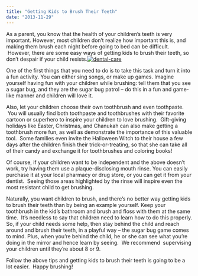 ```yaml
---
title: "Getting Kids to Brush Their Teeth"
date: "2013-11-29"
---
```


As a parent, you know that the health of your children’s teeth is very important. However, most children don’t realize how important this is, and making them brush each night before going to bed can be difficult.  However, there are some easy ways of getting kids to brush their teeth, so don’t despair if your child resists.[![dental-care](/images/dental-care-300x199.jpg)](/images/dental-care.jpg)

One of the first things that you need to do is to take this task and turn it into a fun activity. You can either sing songs, or make up games. Imagine yourself having fun with your children while brushing: tell them that you see a sugar bug, and they are the sugar bug patrol – do this in a fun and game-like manner and children will love it.

Also, let your children choose their own toothbrush and even toothpaste.  You will usually find both toothpaste and toothbrushes with their favorite cartoon or superhero to inspire your children to love brushing.  Gift-giving holidays like Easter, Christmas, and Chanukah can also make getting a toothbrush more fun, as well as demonstrate the importance of this valuable tool.  Some families even invite the Halloween Witch to their house a few days after the children finish their trick-or-treating, so that she can take all of their candy and exchange it for toothbrushes and coloring books!

Of course, if your children want to be independent and the above doesn’t work, try having them use a plaque-disclosing mouth rinse. You can easily purchase it at your local pharmacy or drug store, or you can get it from your dentist.  Seeing those areas highlighted by the rinse will inspire even the most resistant child to get brushing.

Naturally, you want children to brush, and there’s no better way getting kids to brush their teeth than by being an example yourself. Keep your toothbrush in the kid’s bathroom and brush and floss with them at the same time.  It’s needless to say that children need to learn how to do this properly. So, if your child needs some help, then stay behind the child and reach around and brush their teeth, in a playful way – the sugar bug game comes to mind. Plus, when you’re behind the child, he or she can see what you’re doing in the mirror and hence learn by seeing.  We recommend  supervising your children until they’re about 8 or 9.

Follow the above tips and getting kids to brush their teeth is going to be a lot easier.  Happy brushing!
